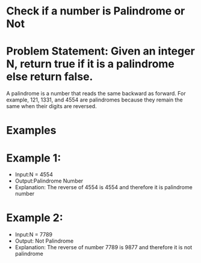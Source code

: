 # Check if a number is Palindrome or Not

# Problem Statement: Given an integer N, return true if it is a palindrome else return false.

A palindrome is a number that reads the same backward as forward. For example, 121, 1331, and 4554 are palindromes because they remain the same when their digits are reversed.

# Examples

# Example 1:
- Input:N = 4554
- Output:Palindrome Number
- Explanation: The reverse of 4554 is 4554 and therefore it is palindrome number

# Example 2:
- Input:N = 7789
- Output: Not Palindrome
- Explanation: The reverse of number 7789 is 9877 and therefore it is not palindrome